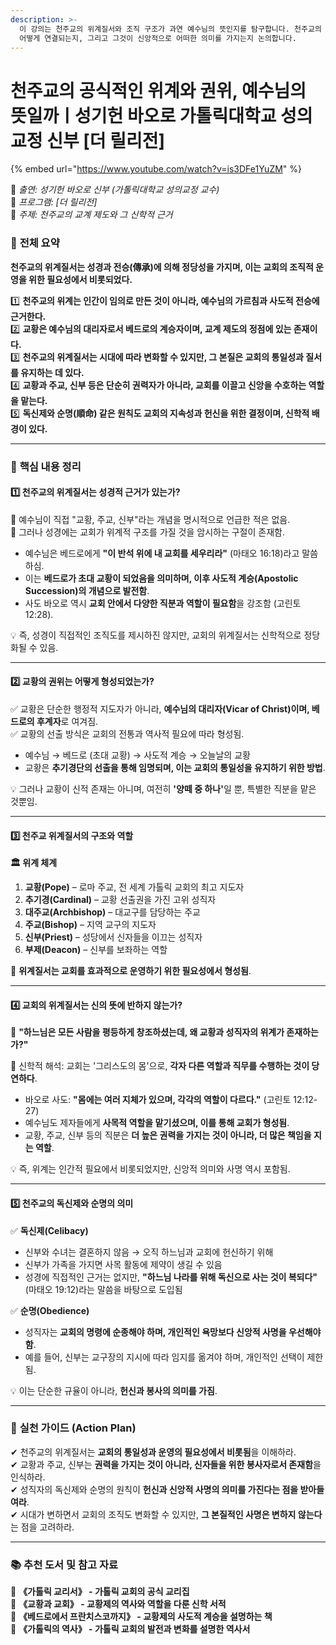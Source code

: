 ```yaml
---
description: >-
  이 강의는 천주교의 위계질서와 조직 구조가 과연 예수님의 뜻인지를 탐구합니다. 천주교의 교황, 추기경, 주교, 신부 등의 위계가 성경과
  어떻게 연결되는지, 그리고 그것이 신앙적으로 어떠한 의미를 가지는지 논의합니다.
---
```


# 천주교의 공식적인 위계와 권위, 예수님의 뜻일까ㅣ성기헌 바오로 가톨릭대학교 성의교정 신부 \[더 릴리전]

{% embed url="https://www.youtube.com/watch?v=is3DFe1YuZM" %}

📌 _출연: 성기헌 바오로 신부 (가톨릭대학교 성의교정 교수)_\
📌 _프로그램: \[더 릴리전]_\
📌 _주제: 천주교의 교계 제도와 그 신학적 근거_

### 🎯 **전체 요약**

**천주교의 위계질서는 성경과 전승(傳承)에 의해 정당성을 가지며, 이는 교회의 조직적 운영을 위한 필요성에서 비롯되었다.**

1️⃣ **천주교의 위계는 인간이 임의로 만든 것이 아니라, 예수님의 가르침과 사도적 전승에 근거한다.**\
2️⃣ **교황은 예수님의 대리자로서 베드로의 계승자이며, 교계 제도의 정점에 있는 존재이다.**\
3️⃣ **천주교의 위계질서는 시대에 따라 변화할 수 있지만, 그 본질은 교회의 통일성과 질서를 유지하는 데 있다.**\
4️⃣ **교황과 주교, 신부 등은 단순히 권력자가 아니라, 교회를 이끌고 신앙을 수호하는 역할을 맡는다.**\
5️⃣ **독신제와 순명(順命) 같은 원칙도 교회의 지속성과 헌신을 위한 결정이며, 신학적 배경이 있다.**

***

### 📌 **핵심 내용 정리**

#### 1️⃣ **천주교의 위계질서는 성경적 근거가 있는가?**

📖 예수님이 직접 "교황, 주교, 신부"라는 개념을 명시적으로 언급한 적은 없음.\
🔎 그러나 성경에는 교회가 위계적 구조를 가질 것을 암시하는 구절이 존재함.

* 예수님은 베드로에게 **"이 반석 위에 내 교회를 세우리라"** (마태오 16:18)라고 말씀하심.
* 이는 **베드로가 초대 교황이 되었음을 의미하며, 이후 사도적 계승(Apostolic Succession)의 개념으로 발전함**.
* 사도 바오로 역시 **교회 안에서 다양한 직분과 역할이 필요함**을 강조함 (고린토 12:28).

💡 즉, 성경이 직접적인 조직도를 제시하진 않지만, 교회의 위계질서는 신학적으로 정당화될 수 있음.

***

#### 2️⃣ **교황의 권위는 어떻게 형성되었는가?**

✅ 교황은 단순한 행정적 지도자가 아니라, **예수님의 대리자(Vicar of Christ)이며, 베드로의 후계자**로 여겨짐.\
✅ 교황의 선출 방식은 교회의 전통과 역사적 필요에 따라 형성됨.

* 예수님 → 베드로 (초대 교황) → 사도적 계승 → 오늘날의 교황
* 교황은 **추기경단의 선출을 통해 임명되며, 이는 교회의 통일성을 유지하기 위한 방법**.

💡 그러나 교황이 신적 존재는 아니며, 여전히 **'양떼 중 하나'**&#xC77C; 뿐, 특별한 직분을 맡은 것뿐임.

***

#### 3️⃣ **천주교 위계질서의 구조와 역할**

**🏛️ 위계 체계**

1. **교황(Pope)** – 로마 주교, 전 세계 가톨릭 교회의 최고 지도자
2. **추기경(Cardinal)** – 교황 선출권을 가진 고위 성직자
3. **대주교(Archbishop)** – 대교구를 담당하는 주교
4. **주교(Bishop)** – 지역 교구의 지도자
5. **신부(Priest)** – 성당에서 신자들을 이끄는 성직자
6. **부제(Deacon)** – 신부를 보좌하는 역할

🔎 **위계질서는 교회를 효과적으로 운영하기 위한 필요성에서 형성됨**.

***

#### 4️⃣ **교회의 위계질서는 신의 뜻에 반하지 않는가?**

🤔 **"하느님은 모든 사람을 평등하게 창조하셨는데, 왜 교황과 성직자의 위계가 존재하는가?"**

📖 신학적 해석: 교회는 '그리스도의 몸'으로, **각자 다른 역할과 직무를 수행하는 것이 당연하다**.

* 바오로 사도: **"몸에는 여러 지체가 있으며, 각각의 역할이 다르다."** (고린토 12:12-27)
* 예수님도 제자들에게 **사목적 역할을 맡기셨으며, 이를 통해 교회가 형성됨**.
* 교황, 주교, 신부 등의 직분은 **더 높은 권력을 가지는 것이 아니라, 더 많은 책임을 지는 역할**.

💡 즉, 위계는 인간적 필요에서 비롯되었지만, 신앙적 의미와 사명 역시 포함됨.

***

#### 5️⃣ **천주교의 독신제와 순명의 의미**

✅ **독신제(Celibacy)**

* 신부와 수녀는 결혼하지 않음 → 오직 하느님과 교회에 헌신하기 위해
* 신부가 가족을 가지면 사목 활동에 제약이 생길 수 있음
* 성경에 직접적인 근거는 없지만, **"하느님 나라를 위해 독신으로 사는 것이 복되다"** (마태오 19:12)라는 말씀을 바탕으로 도입됨

✅ **순명(Obedience)**

* 성직자는 **교회의 명령에 순종해야 하며, 개인적인 욕망보다 신앙적 사명을 우선해야 함**.
* 예를 들어, 신부는 교구장의 지시에 따라 임지를 옮겨야 하며, 개인적인 선택이 제한됨.

💡 이는 단순한 규율이 아니라, **헌신과 봉사의 의미를 가짐**.

***

### 📌 **실천 가이드 (Action Plan)**

✔ 천주교의 위계질서는 **교회의 통일성과 운영의 필요성에서 비롯됨**을 이해하라.\
✔ 교황과 주교, 신부는 **권력을 가지는 것이 아니라, 신자들을 위한 봉사자로서 존재함**을 인식하라.\
✔ 성직자의 독신제와 순명의 원칙이 **헌신과 신앙적 사명의 의미를 가진다는 점을 받아들여라**.\
✔ 시대가 변하면서 교회의 조직도 변화할 수 있지만, **그 본질적인 사명은 변하지 않는다**는 점을 고려하라.

***

### 📚 **추천 도서 및 참고 자료**

📖 **《가톨릭 교리서》 - 가톨릭 교회의 공식 교리집**\
📖 **《교황과 교회》 - 교황제의 역사와 역할을 다룬 신학 서적**\
📖 **《베드로에서 프란치스코까지》 - 교황제의 사도적 계승을 설명하는 책**\
📖 **《가톨릭의 역사》 - 가톨릭 교회의 발전과 변화를 설명한 역사서**
